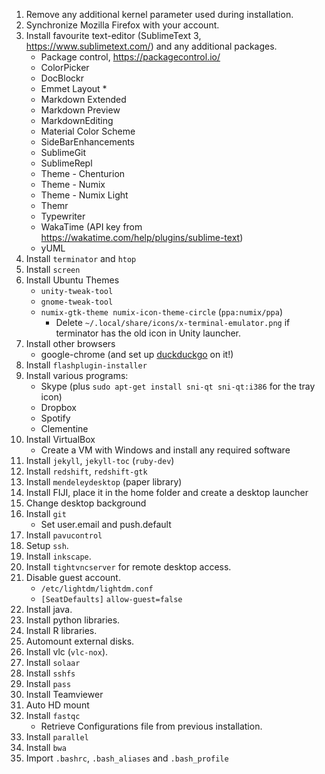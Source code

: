 1. Remove any additional kernel parameter used during installation.
2. Synchronize Mozilla Firefox with your account.
3. Install favourite text-editor (SublimeText 3, https://www.sublimetext.com/) and any additional packages.
	* Package control, https://packagecontrol.io/
	* ColorPicker
	* DocBlockr
	* Emmet
   Layout * 
	* Markdown Extended
	* Markdown Preview
	* MarkdownEditing
    * Material Color Scheme
    * SideBarEnhancements
    * SublimeGit
    * SublimeRepl
    * Theme - Chenturion
    * Theme - Numix
    * Theme - Numix Light
    * Themr
    * Typewriter
    * WakaTime (API key from https://wakatime.com/help/plugins/sublime-text)
    * yUML
4. Install `terminator` and `htop`
5. Install `screen`
6. Install Ubuntu Themes
    * `unity-tweak-tool`
    * `gnome-tweak-tool`
    * `numix-gtk-theme numix-icon-theme-circle` (`ppa:numix/ppa`)
        - Delete `~/.local/share/icons/x-terminal-emulator.png` if terminator has the old icon in Unity launcher.
5. Install other browsers
    * google-chrome (and set up <u>duckduckgo</u> on it!)
6. Install `flashplugin-installer`
7. Install various programs:
    * Skype (plus `sudo apt-get install sni-qt sni-qt:i386` for the tray icon)
    * Dropbox
    * Spotify
    * Clementine
8. Install VirtualBox
    * Create a VM with Windows and install any required software
9. Install `jekyll`, `jekyll-toc` (`ruby-dev`)
10. Install `redshift`, `redshift-gtk`
11. Install `mendeleydesktop` (paper library)
12. Install FIJI, place it in the home folder and create a desktop launcher
13. Change desktop background
14. Install `git` 
    * Set user.email and push.default
15. Install `pavucontrol` 
16. Setup `ssh`.
17. Install `inkscape`.
18. Install `tightvncserver` for remote desktop access.
19. Disable guest account.
    * `/etc/lightdm/lightdm.conf`
    * `[SeatDefaults]`  `allow-guest=false`
20. Install java.
21. Install python libraries.
22. Install R libraries.
23. Automount external disks.
24. Install vlc (`vlc-nox`).
25. Install `solaar`
26. Install `sshfs`
27. Install `pass` 
28. Install Teamviewer
29. Auto HD mount
30. Install `fastqc`
    * Retrieve Configurations file from previous installation.
31. Install `parallel` 
32. Install `bwa` 
33. Import `.bashrc`, `.bash_aliases` and `.bash_profile`